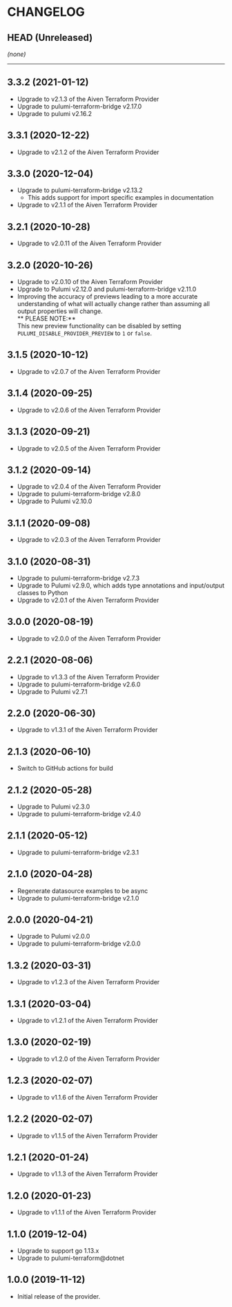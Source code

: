 CHANGELOG
=========

## HEAD (Unreleased)
_(none)_

---

## 3.3.2 (2021-01-12)
* Upgrade to v2.1.3 of the Aiven Terraform Provider
* Upgrade to pulumi-terraform-bridge v2.17.0
* Upgrade to pulumi v2.16.2

## 3.3.1 (2020-12-22)
* Upgrade to v2.1.2 of the Aiven Terraform Provider

## 3.3.0 (2020-12-04)
* Upgrade to pulumi-terraform-bridge v2.13.2  
  * This adds support for import specific examples in documentation
* Upgrade to v2.1.1 of the Aiven Terraform Provider

## 3.2.1 (2020-10-28)
* Upgrade to v2.0.11 of the Aiven Terraform Provider

## 3.2.0 (2020-10-26)
* Upgrade to v2.0.10 of the Aiven Terraform Provider
* Upgrade to Pulumi v2.12.0 and pulumi-terraform-bridge v2.11.0
* Improving the accuracy of previews leading to a more accurate understanding of what will actually change rather than assuming all output properties will change.  
  ** PLEASE NOTE:**  
  This new preview functionality can be disabled by setting `PULUMI_DISABLE_PROVIDER_PREVIEW` to `1` or `false`.

## 3.1.5 (2020-10-12)
* Upgrade to v2.0.7 of the Aiven Terraform Provider

## 3.1.4 (2020-09-25)
* Upgrade to v2.0.6 of the Aiven Terraform Provider

## 3.1.3 (2020-09-21)
* Upgrade to v2.0.5 of the Aiven Terraform Provider

## 3.1.2 (2020-09-14)
* Upgrade to v2.0.4 of the Aiven Terraform Provider
* Upgrade to pulumi-terraform-bridge v2.8.0
* Upgrade to Pulumi v2.10.0

## 3.1.1 (2020-09-08)
* Upgrade to v2.0.3 of the Aiven Terraform Provider

## 3.1.0 (2020-08-31)
* Upgrade to pulumi-terraform-bridge v2.7.3
* Upgrade to Pulumi v2.9.0, which adds type annotations and input/output classes to Python
* Upgrade to v2.0.1 of the Aiven Terraform Provider

## 3.0.0 (2020-08-19)
* Upgrade to v2.0.0 of the Aiven Terraform Provider

## 2.2.1 (2020-08-06)
* Upgrade to v1.3.3 of the Aiven Terraform Provider
* Upgrade to pulumi-terraform-bridge v2.6.0
* Upgrade to Pulumi v2.7.1

## 2.2.0 (2020-06-30)
* Upgrade to v1.3.1 of the Aiven Terraform Provider

## 2.1.3 (2020-06-10)
* Switch to GitHub actions for build

## 2.1.2 (2020-05-28)
* Upgrade to Pulumi v2.3.0
* Upgrade to pulumi-terraform-bridge v2.4.0

## 2.1.1 (2020-05-12)
* Upgrade to pulumi-terraform-bridge v2.3.1

## 2.1.0 (2020-04-28)
* Regenerate datasource examples to be async
* Upgrade to pulumi-terraform-bridge v2.1.0

## 2.0.0 (2020-04-21)
* Upgrade to Pulumi v2.0.0
* Upgrade to pulumi-terraform-bridge v2.0.0

## 1.3.2 (2020-03-31)
* Upgrade to v1.2.3 of the Aiven Terraform Provider

## 1.3.1 (2020-03-04)
* Upgrade to v1.2.1 of the Aiven Terraform Provider

## 1.3.0 (2020-02-19)
* Upgrade to v1.2.0 of the Aiven Terraform Provider

## 1.2.3 (2020-02-07)
* Upgrade to v1.1.6 of the Aiven Terraform Provider

## 1.2.2 (2020-02-07)
* Upgrade to v1.1.5 of the Aiven Terraform Provider

## 1.2.1 (2020-01-24)
* Upgrade to v1.1.3 of the Aiven Terraform Provider

## 1.2.0 (2020-01-23)
* Upgrade to v1.1.1 of the Aiven Terraform Provider

## 1.1.0 (2019-12-04)
* Upgrade to support go 1.13.x
* Upgrade to pulumi-terraform@dotnet

## 1.0.0 (2019-11-12)
* Initial release of the provider.
